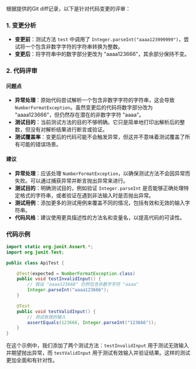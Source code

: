 根据提供的Git diff记录，以下是针对代码变更的评审：

### 1. 变更分析
- **变更前**：测试方法 `test` 中调用了 `Integer.parseInt("aaaa123999999")`，尝试将一个包含非数字字符的字符串转换为整数。
- **变更后**：将字符串中的数字部分更改为 "aaaa123666"，其余部分保持不变。

### 2. 代码评审
#### 问题点
- **异常处理**：原始代码尝试解析一个包含非数字字符的字符串，这会导致 `NumberFormatException`。虽然变更后的代码将数字部分改为 "aaaa123666"，但仍然存在潜在的非数字字符 "aaaa"。
- **测试目的**：当前测试方法的目的不够明确。它只是简单地打印出解析后的整数，但没有对解析结果进行断言或验证。
- **测试覆盖率**：变更后的代码可能不会触发异常，但这并不意味着测试覆盖了所有可能的错误场景。

#### 建议
- **异常处理**：应该处理 `NumberFormatException`，以确保测试方法不会因异常而失败。可以通过捕获异常并断言抛出异常来进行。
- **测试目的**：明确测试目的，例如验证 `Integer.parseInt` 是否能够正确处理特定格式的字符串，或者验证在遇到非法输入时是否抛出异常。
- **测试用例**：添加更多的测试用例来覆盖不同的情况，包括有效和无效的输入字符串。
- **代码风格**：建议使用更具描述性的方法名和变量名，以提高代码的可读性。

### 代码示例
```java
import static org.junit.Assert.*;
import org.junit.Test;

public class ApiTest {

    @Test(expected = NumberFormatException.class)
    public void testInvalidInput() {
        // 假设 "aaaa123666" 仍然包含非数字字符 "aaaa"
        Integer.parseInt("aaaa123666");
    }

    @Test
    public void testValidInput() {
        // 测试有效的输入
        assertEquals(123666, Integer.parseInt("123666"));
    }
}
```

在这个示例中，我们添加了两个测试方法：`testInvalidInput` 用于测试无效输入并期望抛出异常，而 `testValidInput` 用于测试有效输入并验证结果。这样的测试更加全面和有针对性。